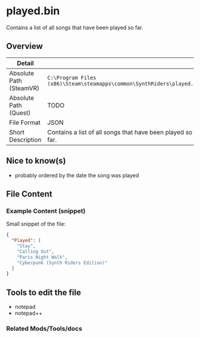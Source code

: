 # played.bin

Contains a list of all songs that have been played so far.

## Overview

| Detail                  |                                                                        |
|-------------------------|------------------------------------------------------------------------|
| Absolute Path (SteamVR) | `C:\Program Files (x86)\Steam\steamapps\common\SynthRiders\played.bin` |
| Absolute Path (Quest)   | TODO                                                                   |
| File Format             | JSON                                                                   |
| Short Description       | Contains a list of all songs that have been played so far.             |

## Nice to know(s)

- probably ordered by the date the song was played

## File Content

### Example Content (snippet)

Small snippet of the file:

````json
{
  "Played": [
    "Stay",
    "Calling Out",
    "Paris Night Walk",
    "Cyberpunk (Synth Riders Edition)"
  ]
}
````

## Tools to edit the file

- notepad
- notepad++

### Related Mods/Tools/docs
